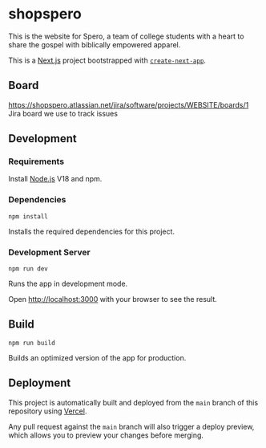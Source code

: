 # shopspero

This is the website for Spero, a team of college students with a heart to share the gospel with biblically empowered apparel.

This is a [Next.js](https://nextjs.org/) project bootstrapped with [`create-next-app`](https://github.com/vercel/next.js/tree/canary/packages/create-next-app).

## Board
https://shopspero.atlassian.net/jira/software/projects/WEBSITE/boards/1
Jira board we use to track issues

## Development

### Requirements

Install [Node.js](https://nodejs.dev/en/learn/how-to-install-nodejs/) V18 and npm.

### Dependencies

```
npm install
```

Installs the required dependencies for this project.

### Development Server

```
npm run dev
```

Runs the app in development mode.

Open [http://localhost:3000](http://localhost:3000) with your browser to see the result.

## Build

```
npm run build
```

Builds an optimized version of the app for production.

## Deployment

This project is automatically built and deployed from the `main` branch of this repository using [Vercel](https://vercel.com/).

Any pull request against the `main` branch will also trigger a deploy preview, which allows you to preview your changes before merging.
